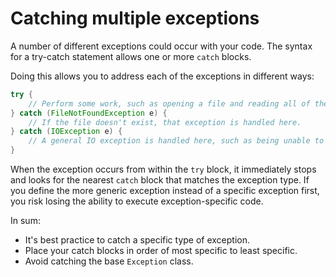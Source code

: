 # Catching multiple exceptions

A number of different exceptions could occur with your code. The syntax for a try-catch statement allows one or more `catch` blocks.

Doing this allows you to address each of the exceptions in different ways:

```java
try {
    // Perform some work, such as opening a file and reading all of the text.
} catch (FileNotFoundException e) {
    // If the file doesn't exist, that exception is handled here.
} catch (IOException e) {
    // A general IO exception is handled here, such as being unable to read the file.
}
```

When the exception occurs from within the `try` block, it immediately stops and looks for the nearest `catch` block that matches the exception type. If you define the more generic exception instead of a specific exception first, you risk losing the ability to execute exception-specific code.

In sum:

-   It's best practice to catch a specific type of exception.
-   Place your catch blocks in order of most specific to least specific.
-   Avoid catching the base `Exception` class.